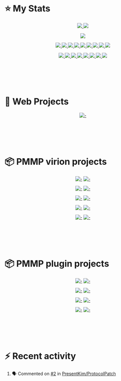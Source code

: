 # :star: My Stats
<p align="center"><a href="#">
  <img src="https://github-readme-stats.vercel.app/api?username=PresentKim&show_icons=true&include_all_commits=true&line_height=33&count_private=true&theme=nord" />
  <img src="https://github-readme-stats.vercel.app/api/top-langs?username=PresentKim&langs_count=4&count_private=true&theme=nord" />
</a></p>
<p align="center"><a href="#">
  <img src="https://github-profile-trophy.vercel.app/?username=PresentKim&margin-w=28&margin-h=15&theme=nord" />
</p></a></p>
  
<p align="center"><a href="#">
  <img src="https://img.shields.io/badge/-C-2e3440?logoColor=81a1c1&logo=C" />
  <img src="https://img.shields.io/badge/-C++-2e3440?logoColor=81a1c1&logo=c%2b%2b" />
  <img src="https://img.shields.io/badge/-Java-2e3440?logoColor=81a1c1&logo=Java" />
  <img src="https://img.shields.io/badge/-PHP-2e3440?logoColor=81a1c1&logo=PHP" />
  <img src="https://img.shields.io/badge/-JavaScript-2e3440?logoColor=81a1c1&logo=JavaScript" />
  <img src="https://img.shields.io/badge/-SQL-2e3440?logoColor=81a1c1&logo=MySQL" />
  <img src="https://img.shields.io/badge/-HTML5-2e3440?logoColor=81a1c1&logo=html5" />
  <img src="https://img.shields.io/badge/-SCSS-2e3440?logoColor=81a1c1&logo=sass" />
  <img src="https://img.shields.io/badge/-SVG-2e3440?logoColor=81a1c1&logo=svg" />
</a></p>
<p align="center"><a href="#">
  <img src="https://img.shields.io/badge/-Git-2e3440?logoColor=81a1c1&logo=git" />
  <img src="https://img.shields.io/badge/-Github-2e3440?logoColor=81a1c1&logo=github" />
  <img src="https://img.shields.io/badge/-Linux-2e3440?logoColor=81a1c1&logo=linux" />
  <img src="https://img.shields.io/badge/-Ubuntu-2e3440?logoColor=81a1c1&logo=ubuntu" />
  <img src="https://img.shields.io/badge/-NodeJS-2e3440?logoColor=81a1c1&logo=node.js" />
  <img src="https://img.shields.io/badge/-VueJS-2e3440?logoColor=81a1c1&logo=vue.js" />
  <img src="https://img.shields.io/badge/-Hexo-2e3440?logoColor=81a1c1&logo=hexo" />
  <img src="https://img.shields.io/badge/-Svelte-2e3440?logoColor=81a1c1&logo=svelte" />
</a></p>
  
<br><br><br><br>
  
# :book: Web Projects
<div align="center">
  
  [![-](https://github-readme-stats.vercel.app/api/pin/?show_owner=true&theme=nord&username=Blugin&repo=blugin.github.io)](https://github.com/Blugin/blugin.github.io)
  
</div>
  
<br><br><br><br>
  
# :package: PMMP virion projects
<div align="center">
  
  [![-](https://github-readme-stats.vercel.app/api/pin/?show_owner=true&theme=nord&username=PresentKim&repo=libtranslator)](https://github.com/BluPresentKimgin/libtranslator)
  [![-](https://github-readme-stats.vercel.app/api/pin/?show_owner=true&theme=nord&username=PresentKim&repo=libcommand)](https://github.com/PresentKim/libcommand)
  
  [![-](https://github-readme-stats.vercel.app/api/pin/?show_owner=true&theme=nord&username=PresentKim&repo=arrayutils)](https://github.com/PresentKim/arrayutils)
  [![-](https://github-readme-stats.vercel.app/api/pin/?show_owner=true&theme=nord&username=PresentKim&repo=stringutils)](https://github.com/PresentKim/stringutils)
  
  [![-](https://github-readme-stats.vercel.app/api/pin/?show_owner=true&theme=nord&username=PresentKim&repo=banner-factory)](https://github.com/PresentKim/banner-factory)
  [![-](https://github-readme-stats.vercel.app/api/pin/?show_owner=true&theme=nord&username=PresentKim&repo=InvMenuPlus)](https://github.com/PresentKim/InvMenuPlus)
  
  [![-](https://github-readme-stats.vercel.app/api/pin/?show_owner=true&theme=nord&username=PresentKim&repo=self-factory-trait)](https://github.com/PresentKim/self-factory-trait)
  [![-](https://github-readme-stats.vercel.app/api/pin/?show_owner=true&theme=nord&username=PresentKim&repo=singleton-trait)](https://github.com/PresentKim/singleton-trait)
  
  [![-](https://github-readme-stats.vercel.app/api/pin/?show_owner=true&theme=nord&username=PresentKim&repo=multilingual-config-trait)](https://github.com/PresentKim/multilingual-config-trait)
  [![-](https://github-readme-stats.vercel.app/api/pin/?show_owner=true&theme=nord&username=PresentKim&repo=locale-converter)](https://github.com/PresentKim/locale-converter)
  
</div>
  
<br><br><br><br>
  
# :package: PMMP plugin projects
<div align="center">
  
  [![-](https://github-readme-stats.vercel.app/api/pin/?show_owner=true&theme=nord&username=Blugin&repo=PaymentPool)](https://github.com/Blugin/PaymentPool)
  [![-](https://github-readme-stats.vercel.app/api/pin/?show_owner=true&theme=nord&username=Blugin&repo=BluginTools)](https://github.com/Blugin/BluginTools)
  
  [![-](https://github-readme-stats.vercel.app/api/pin/?show_owner=true&theme=nord&username=PresentKim&repo=Lifespan)](https://github.com/PresentKim/Lifespan)
  [![-](https://github-readme-stats.vercel.app/api/pin/?show_owner=true&theme=nord&username=Blugin&repo=DataCleaner)](https://github.com/Blugin/DataCleaner)
  
  [![-](https://github-readme-stats.vercel.app/api/pin/?show_owner=true&theme=nord&username=Blugin&repo=SkinFactory)](https://github.com/Blugin/SkinFactory)
  [![-](https://github-readme-stats.vercel.app/api/pin/?show_owner=true&theme=nord&username=Blugin&repo=PersonaSkin)](https://github.com/Blugin/PersonaSkin)
  
  [![-](https://github-readme-stats.vercel.app/api/pin/?show_owner=true&theme=nord&username=Blugin&repo=IgnoreCase)](https://github.com/Blugin/IgnoreCase)
  [![-](https://github-readme-stats.vercel.app/api/pin/?show_owner=true&theme=nord&username=Blugin&repo=ChunkLoader)](https://github.com/Blugin/ChunkLoader)
  
</div>
  
<br><br><br><br>
  
# :zap: Recent activity
<!--START_SECTION:activity-->
1. 🗣 Commented on [#2](https://github.com/PresentKim/ProtocolPatch/issues/2) in [PresentKim/ProtocolPatch](https://github.com/PresentKim/ProtocolPatch)
<!--END_SECTION:activity-->
